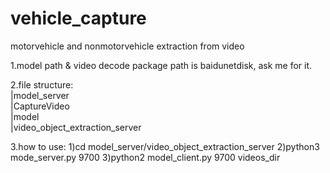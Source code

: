 # vehicle_capture
motorvehicle and nonmotorvehicle extraction from video

1.model path & video decode package path is baidunetdisk, ask me for it.

2.file structure:  
|model_server  
    |CaptureVideo  
    |model  
    |video_object_extraction_server


3.how to use:
1)cd model_server/video_object_extraction_server
2)python3 mode_server.py 9700
3)python2 model_client.py 9700 videos_dir

